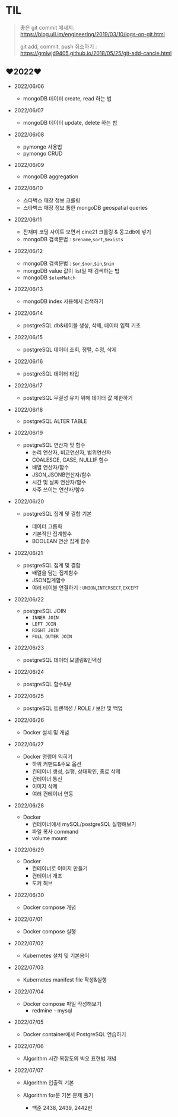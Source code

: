 # TIL

> 좋은 git commit 메세지: https://blog.ull.im/engineering/2019/03/10/logs-on-git.html
>
> git add, commit, push 취소하기 : https://gmlwjd9405.github.io/2018/05/25/git-add-cancle.html

## ❤️2022❤️

* 2022/06/06
  * mongoDB 데이터 create, read 하는 법
  
* 2022/06/07
  * mongoDB 데이터 update, delete 하는 법
  
* 2022/06/08
  * pymongo 사용법
  * pymongo CRUD
  
* 2022/06/09
  * mongoDB aggregation
  
* 2022/06/10
  * 스타벅스 매장 정보 크롤링
  * 스타벅스 매장 정보 통한 mongoDB geospatial queries
  
* 2022/06/11
  * 잔재미 코딩 사이트 보면서 cine21 크롤링 & 몽고db에 넣기
  * mongoDB 검색문법 : `$rename`,`sort`,`$exists` 
  
* 2022/06/12
  * mongoDB 검색문법 : `$or`,`$nor`,`$in`,`$nin`
  * mongoDB value 값이 list일 때 검색하는 법 
  * mongoDB `$elemMatch`
  
* 2022/06/13
  * mongoDB index 사용해서 검색하기
  
* 2022/06/14
  * postgreSQL db&테이블 생성, 삭제, 데이터 입력 기초
  
* 2022/06/15
  * postgreSQL 데이터 조회, 정렬, 수정, 삭제
  
* 2022/06/16
  * postgreSQL 데이터 타입
  
* 2022/06/17
  * postgreSQL 무결성 유지 위해 데이터 값 제한하기
  
* 2022/06/18
  * postgreSQL ALTER TABLE
  
* 2022/06/19
  * postgreSQL 연산자 및 함수
    * 논리 연산자, 비교연산자, 범위연산자
    * COALESCE, CASE, NULLIF 함수
    * 배열 연산자/함수
    * JSON,JSONB연산자/함수
    * 시간 및 날짜 연산자/함수
    * 자주 쓰이는 연산자/함수
  
* 2022/06/20

  * postgreSQL 집계 및 결합 기본

    * 데이터 그룹화
    * 기본적인 집계함수
    * BOOLEAN 연산 집계 함수
  
* 2022/06/21
  * postgreSQL 집계 및 결합
    * 배열을 담는 집계함수
    * JSON집계함수
    * 여러 테이블 연결하기 : `UNION`,`INTERSECT`,`EXCEPT`
  
* 2022/06/22
  * postgreSQL JOIN
    * `INNER JOIN`
    * `LEFT JOIN`
    * `RIGHT JOIN`
    * `FULL OUTER JOIN`
  
* 2022/06/23
  * postgreSQL 데이터 모델링&인덱싱
  
* 2022/06/24
  * postgreSQL  함수&뷰
  
* 2022/06/25
  * postgreSQL 트랜잭션 / ROLE / 보안 및 백업
  
* 2022/06/26
  * Docker 설치 및 개념
  
* 2022/06/27
  * Docker 명령어 익히기
    * 하위 커맨드&주요 옵션
    * 컨테이너 생성, 실행, 상태확인, 종료 삭제
    * 컨테이너 통신
    * 이미지 삭제
    * 여러 컨테이너 연동
  
* 2022/06/28
  * Docker
    * 컨테이너에서 mySQL/postgreSQL 실행해보기
    * 파일 복사 command
    * volume mount
  
* 2022/06/29
  * Docker 
    * 컨테이너로 이미지 만들기
    * 컨테이너 개조
    * 도커 허브
  
* 2022/06/30
  * Docker compose 개념
  
* 2022/07/01
  * Docker compose 실행
  
* 2022/07/02
  * Kubernetes 설치 및 기본용어
  
* 2022/07/03
  * Kubernetes manifest file 작성&실행
  
* 2022/07/04
  * Docker compose 파일 작성해보기
    * redmine - mysql
  
* 2022/07/05
  * Docker container에서 PostgreSQL 연습하기
  
* 2022/07/06
  * Algorithm 시간 복잡도의 빅오 표현법 개념
  
* 2022/07/07

  * Algorithm 입출력 기본

  * Algorithm for문 기본 문제 풀기

    * 백준 2438, 2439, 2442번

    
